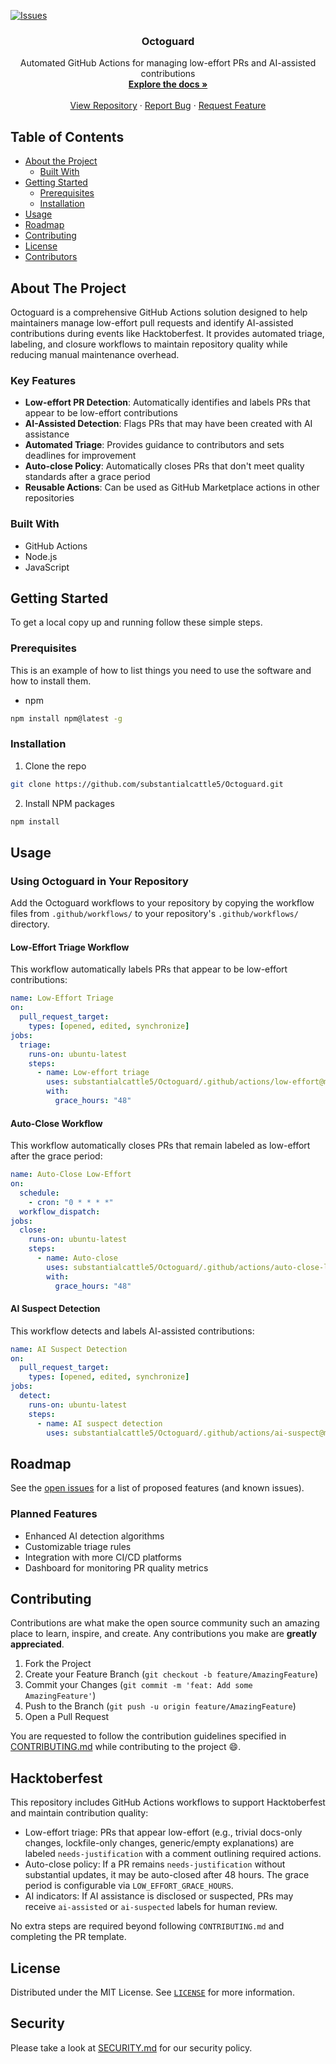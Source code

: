 [![Issues][issues-shield]][issues-url]

<!-- PROJECT LOGO -->

  <h3 align="center">Octoguard</h3>

  <p align="center">
    Automated GitHub Actions for managing low-effort PRs and AI-assisted contributions
    <br />
    <a href="https://github.com/substantialcattle5/Octoguard"><strong>Explore the docs »</strong></a>
    <br />
    <br />
    <a href="https://github.com/substantialcattle5/Octoguard">View Repository</a>
    ·
    <a href="https://github.com/substantialcattle5/Octoguard/issues">Report Bug</a>
    ·
    <a href="https://github.com/substantialcattle5/Octoguard/issues">Request Feature</a>
  </p>

<!-- TABLE OF CONTENTS -->

## Table of Contents

- [About the Project](#about-the-project)
  - [Built With](#built-with)
- [Getting Started](#getting-started)
  - [Prerequisites](#prerequisites)
  - [Installation](#installation)
- [Usage](#usage)
- [Roadmap](#roadmap)
- [Contributing](#contributing)
- [License](#license)
- [Contributors](#contributors-)

<!-- ABOUT THE PROJECT -->

## About The Project

Octoguard is a comprehensive GitHub Actions solution designed to help maintainers manage low-effort pull requests and identify AI-assisted contributions during events like Hacktoberfest. It provides automated triage, labeling, and closure workflows to maintain repository quality while reducing manual maintenance overhead.

### Key Features

- **Low-effort PR Detection**: Automatically identifies and labels PRs that appear to be low-effort contributions
- **AI-Assisted Detection**: Flags PRs that may have been created with AI assistance
- **Automated Triage**: Provides guidance to contributors and sets deadlines for improvement
- **Auto-close Policy**: Automatically closes PRs that don't meet quality standards after a grace period
- **Reusable Actions**: Can be used as GitHub Marketplace actions in other repositories

### Built With

- GitHub Actions
- Node.js
- JavaScript

<!-- GETTING STARTED -->

## Getting Started

To get a local copy up and running follow these simple steps.

### Prerequisites

This is an example of how to list things you need to use the software and how to install them.

- npm

```sh
npm install npm@latest -g
```

### Installation

1. Clone the repo

```sh
git clone https://github.com/substantialcattle5/Octoguard.git
```

2. Install NPM packages

```sh
npm install
```

<!-- USAGE EXAMPLES -->

## Usage

### Using Octoguard in Your Repository

Add the Octoguard workflows to your repository by copying the workflow files from `.github/workflows/` to your repository's `.github/workflows/` directory.

#### Low-Effort Triage Workflow

This workflow automatically labels PRs that appear to be low-effort contributions:

```yaml
name: Low-Effort Triage
on:
  pull_request_target:
    types: [opened, edited, synchronize]
jobs:
  triage:
    runs-on: ubuntu-latest
    steps:
      - name: Low-effort triage
        uses: substantialcattle5/Octoguard/.github/actions/low-effort@main
        with:
          grace_hours: "48"
```

#### Auto-Close Workflow

This workflow automatically closes PRs that remain labeled as low-effort after the grace period:

```yaml
name: Auto-Close Low-Effort
on:
  schedule:
    - cron: "0 * * * *"
  workflow_dispatch:
jobs:
  close:
    runs-on: ubuntu-latest
    steps:
      - name: Auto-close
        uses: substantialcattle5/Octoguard/.github/actions/auto-close-low-effort@main
        with:
          grace_hours: "48"
```

#### AI Suspect Detection

This workflow detects and labels AI-assisted contributions:

```yaml
name: AI Suspect Detection
on:
  pull_request_target:
    types: [opened, edited, synchronize]
jobs:
  detect:
    runs-on: ubuntu-latest
    steps:
      - name: AI suspect detection
        uses: substantialcattle5/Octoguard/.github/actions/ai-suspect@main
```

<!-- ROADMAP -->

## Roadmap

See the [open issues](https://github.com/substantialcattle5/Octoguard/issues) for a list of proposed features (and known issues).

### Planned Features

- Enhanced AI detection algorithms
- Customizable triage rules
- Integration with more CI/CD platforms
- Dashboard for monitoring PR quality metrics

<!-- CONTRIBUTING -->

## Contributing

Contributions are what make the open source community such an amazing place to learn, inspire, and create. Any contributions you make are **greatly appreciated**.

1. Fork the Project
2. Create your Feature Branch (`git checkout -b feature/AmazingFeature`)
3. Commit your Changes (`git commit -m 'feat: Add some AmazingFeature'`)
4. Push to the Branch (`git push -u origin feature/AmazingFeature`)
5. Open a Pull Request

You are requested to follow the contribution guidelines specified in [CONTRIBUTING.md](./CONTRIBUTING.md) while contributing to the project :smile:.

## Hacktoberfest

This repository includes GitHub Actions workflows to support Hacktoberfest and maintain contribution quality:

- Low-effort triage: PRs that appear low-effort (e.g., trivial docs-only changes, lockfile-only changes, generic/empty explanations) are labeled `needs-justification` with a comment outlining required actions.
- Auto-close policy: If a PR remains `needs-justification` without substantial updates, it may be auto-closed after 48 hours. The grace period is configurable via `LOW_EFFORT_GRACE_HOURS`.
- AI indicators: If AI assistance is disclosed or suspected, PRs may receive `ai-assisted` or `ai-suspected` labels for human review.

No extra steps are required beyond following `CONTRIBUTING.md` and completing the PR template.

<!-- LICENSE -->

## License

Distributed under the MIT License. See [`LICENSE`](./LICENSE) for more information.

<!-- MARKDOWN LINKS & IMAGES -->
<!-- https://www.markdownguide.org/basic-syntax/#reference-style-links -->

[issues-shield]: https://img.shields.io/github/issues/substantialcattle5/Octoguard.svg?style=flat-square
[issues-url]: https://github.com/substantialcattle5/Octoguard/issues

## Security

Please take a look at [SECURITY.md](./SECURITY.md) for our security policy.
